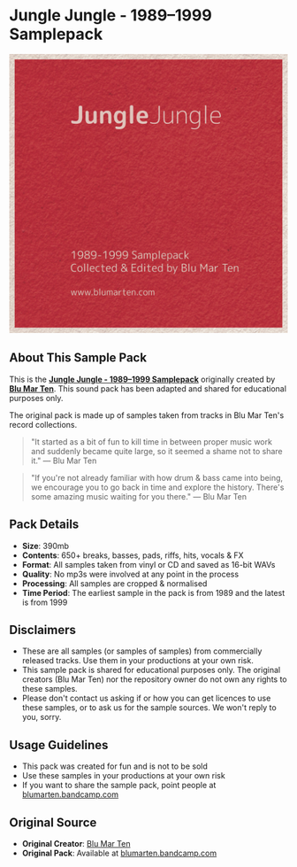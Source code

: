# Jungle Jungle - 1989–1999 Samplepack

![Cover Image](Blu_Mar_Ten-Jungle_Jungle-1989_to_1999_Samplepack-Cover.png)
## About This Sample Pack

This is the **[Jungle Jungle - 1989–1999 Samplepack](https://blumarten.bandcamp.com/)** originally created by **[Blu Mar Ten](http://www.blumarten.com/)**. This sound pack has been adapted and shared for educational purposes only.

The original pack is made up of samples taken from tracks in Blu Mar Ten's record collections. 

> "It started as a bit of fun to kill time in between proper music work and suddenly became quite large, so it seemed a shame not to share it." — Blu Mar Ten

> "If you're not already familiar with how drum & bass came into being, we encourage you to go back in time and explore the history. There's some amazing music waiting for you there." — Blu Mar Ten


## Pack Details

- **Size**: 390mb
- **Contents**: 650+ breaks, basses, pads, riffs, hits, vocals & FX
- **Format**: All samples taken from vinyl or CD and saved as 16-bit WAVs
- **Quality**: No mp3s were involved at any point in the process
- **Processing**: All samples are cropped & normalised
- **Time Period**: The earliest sample in the pack is from 1989 and the latest is from 1999

## Disclaimers

- These are all samples (or samples of samples) from commercially released tracks. Use them in your productions at your own risk.
- This sample pack is shared for educational purposes only. The original creators (Blu Mar Ten) nor the repository owner do not own any rights to these samples.
- Please don't contact us asking if or how you can get licences to use these samples, or to ask us for the sample sources. We won't reply to you, sorry.

## Usage Guidelines

- This pack was created for fun and is not to be sold
- Use these samples in your productions at your own risk
- If you want to share the sample pack, point people at [blumarten.bandcamp.com](https://blumarten.bandcamp.com)

## Original Source

- **Original Creator**: [Blu Mar Ten](http://www.blumarten.com/)
- **Original Pack**: Available at [blumarten.bandcamp.com](https://blumarten.bandcamp.com/)